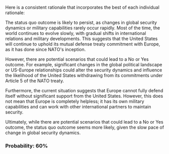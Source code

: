 Here is a consistent rationale that incorporates the best of each individual rationale:

The status quo outcome is likely to persist, as changes in global security dynamics or military capabilities rarely occur rapidly. Most of the time, the world continues to evolve slowly, with gradual shifts in international relations and military developments. This suggests that the United States will continue to uphold its mutual defense treaty commitment with Europe, as it has done since NATO's inception.

However, there are potential scenarios that could lead to a No or Yes outcome. For example, significant changes in the global political landscape or US-Europe relationships could alter the security dynamics and influence the likelihood of the United States withdrawing from its commitments under Article 5 of the NATO treaty.

Furthermore, the current situation suggests that Europe cannot fully defend itself without significant support from the United States. However, this does not mean that Europe is completely helpless; it has its own military capabilities and can work with other international partners to maintain security.

Ultimately, while there are potential scenarios that could lead to a No or Yes outcome, the status quo outcome seems more likely, given the slow pace of change in global security dynamics.

### Probability: 60%